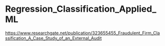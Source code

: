 # Regression_Classification_Applied_ML

https://www.researchgate.net/publication/323655455_Fraudulent_Firm_Classification_A_Case_Study_of_an_External_Audit
